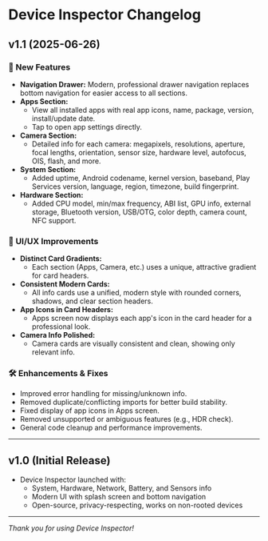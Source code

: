 # Device Inspector Changelog

## v1.1 (2025-06-26)

### 🚀 New Features
- **Navigation Drawer:** Modern, professional drawer navigation replaces bottom navigation for easier access to all sections.
- **Apps Section:**
  - View all installed apps with real app icons, name, package, version, install/update date.
  - Tap to open app settings directly.
- **Camera Section:**
  - Detailed info for each camera: megapixels, resolutions, aperture, focal lengths, orientation, sensor size, hardware level, autofocus, OIS, flash, and more.
- **System Section:**
  - Added uptime, Android codename, kernel version, baseband, Play Services version, language, region, timezone, build fingerprint.
- **Hardware Section:**
  - Added CPU model, min/max frequency, ABI list, GPU info, external storage, Bluetooth version, USB/OTG, color depth, camera count, NFC support.

### 🎨 UI/UX Improvements
- **Distinct Card Gradients:**
  - Each section (Apps, Camera, etc.) uses a unique, attractive gradient for card headers.
- **Consistent Modern Cards:**
  - All info cards use a unified, modern style with rounded corners, shadows, and clear section headers.
- **App Icons in Card Headers:**
  - Apps screen now displays each app's icon in the card header for a professional look.
- **Camera Info Polished:**
  - Camera cards are visually consistent and clean, showing only relevant info.

### 🛠️ Enhancements & Fixes
- Improved error handling for missing/unknown info.
- Removed duplicate/conflicting imports for better build stability.
- Fixed display of app icons in Apps screen.
- Removed unsupported or ambiguous features (e.g., HDR check).
- General code cleanup and performance improvements.

---

## v1.0 (Initial Release)
- Device Inspector launched with:
  - System, Hardware, Network, Battery, and Sensors info
  - Modern UI with splash screen and bottom navigation
  - Open-source, privacy-respecting, works on non-rooted devices

---

*Thank you for using Device Inspector!*
